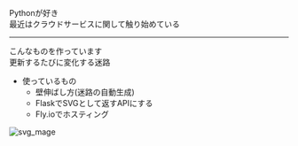 Pythonが好き  
最近はクラウドサービスに関して触り始めている  

---
こんなものを作っています  
更新するたびに変化する迷路
- 使っているもの
  - 壁伸ばし方(迷路の自動生成)
  - FlaskでSVGとして返すAPIにする
  - Fly.ioでホスティング   
 
![svg_mage](https://rieama.fly.dev/imgapi-mage/19.svg)
